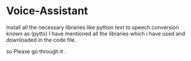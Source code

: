 # Voice-Assistant

Install all the necessary libraries like python text to speech conversion known as (pyttx)
I have mentioned all the libraries which i have used and downloaded in the code file.

so Please go through it .

